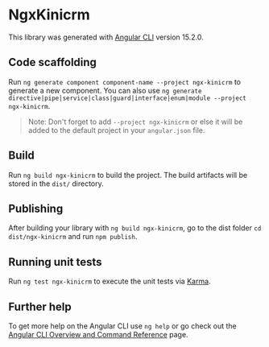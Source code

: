 # NgxKinicrm

This library was generated with [Angular CLI](https://github.com/angular/angular-cli) version 15.2.0.

## Code scaffolding

Run `ng generate component component-name --project ngx-kinicrm` to generate a new component. You can also use `ng generate directive|pipe|service|class|guard|interface|enum|module --project ngx-kinicrm`.
> Note: Don't forget to add `--project ngx-kinicrm` or else it will be added to the default project in your `angular.json` file. 

## Build

Run `ng build ngx-kinicrm` to build the project. The build artifacts will be stored in the `dist/` directory.

## Publishing

After building your library with `ng build ngx-kinicrm`, go to the dist folder `cd dist/ngx-kinicrm` and run `npm publish`.

## Running unit tests

Run `ng test ngx-kinicrm` to execute the unit tests via [Karma](https://karma-runner.github.io).

## Further help

To get more help on the Angular CLI use `ng help` or go check out the [Angular CLI Overview and Command Reference](https://angular.io/cli) page.
